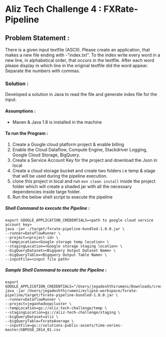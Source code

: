 # Aliz Tech Challenge 4 : FXRate-Pipeline

## Problem Statement :

There is a given input textfile (ASCII). Please create an application, that makes a new file ending with -"index.txt". To the index write every word in a new line, in alphabetical order, that occurs in the textfile. After each word please display in which line in the original textfile did the word appear. Separate the numbers with commas.

### Solution :

Developed a solution in Java to read the file and generate index file for the input.

#### Assumptions :

* Maven & Java 1.8 is installed in the machine

#### To run the Program :

1. Create a Google cloud platform project & enable billing
2. Enable the Cloud Dataflow, Compute Engine, Stackdriver Logging, Google Cloud Storage, BigQuery.
3. Create a Service Account Key for the project and download the Json in local
4. Create a cloud storage bucket and create two folders i.e temp & stage that will be used during the pipeline execution.
5. clone this project in local and run `mvn clean install` inside the project folder which will create a shaded jar with all the necessary dependencies inside targe folder.
6. Run the below shell script to execute the pipeline


##### Shell Command to execute the Pipeline :
```shell
export GOOGLE_APPLICATION_CREDENTIALS=<path to google cloud service account key>
java -jar ./target/fxrate-pipeline-bundled-1.0.0.jar \
--runner=DataflowRunner \
--project=<project-id> \
--tempLocation=<Google storage temp location> \
--stagingLocation=<Google storage staging location> \
--bigQueryDataset=<Bigquery Output Dataset Name> \
--bigQueryTable=<Bigquery Output Table Name> \
--inputFile=<input file path>
```
##### Sample Shell Command to execute the Pipeline :

```shell
export GOOGLE_APPLICATION_CREDENTIALS="/Users/jegadeshthirumeni/Downloads/credentials.json"
java -jar /Users/jegadeshthirumeni/eclipse-workspace/fxrate-pipeline/target/fxrate-pipeline-bundled-1.0.0.jar \
--runner=DataflowRunner \
--project=jeganhadoopcluster \
--tempLocation=gs://aliz-tech-challenge/temp \
--stagingLocation=gs://aliz-tech-challenge/staging \
--bigQueryDataset=aliz \
--bigQueryTable=fxrateAverage \
--inputFile=gs://solutions-public-assets/time-series-master/GBPUSD_2014_01.csv
```



